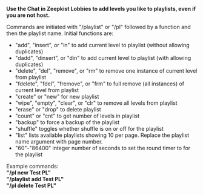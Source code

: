 <b>Use the Chat in Zeepkist Lobbies to add levels you like to playlists, even if you are not host.</b>

Commands are initiated with "/playlist" or "/pl" followed by a function and then the playlist name. Initial functions are:
<ul>
<li>"add", "insert", or "in" to add current level to playlist (without allowing duplicates)</li>
<li>"dadd", "dinsert", or "din" to add current level to playlist (with allowing duplicates)</li>
<li>"delete", "del", "remove", or "rm" to remove one instance of current level from playlist</li>
<li>"fdelete", "fdel", "fremove", or "frm" to full remove (all instances) of current level from playlist</li>
<li>"create" or "new" for new playlist</li>
<li>"wipe", "empty", "clear", or "clr" to remove all levels from playlist</li>
<li>"erase" or "drop" to delete playlist</li>
<li>"count" or "cnt" to get number of levels in playlist</li>
<li>"backup" to force a backup of the playlist</li>
<li>"shuffle" toggles whether shuffle is on or off for the playlist</li>
<li>"list" lists available playlists showing 10 per page. Replace the playlist name argument with page number.</li>
<li>"60"-"86400" integer number of seconds to set the round timer to for the playlist</li>
</ul>

Example commands:<br>
<b>"/pl new Test PL"</b><br>
<b>"/playlist add Test PL"</b><br>
<b>"/pl delete Test PL"</b><br>
